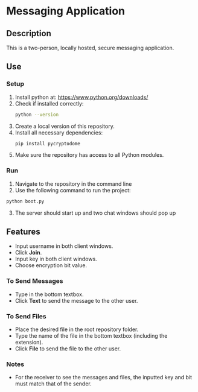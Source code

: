 # Messaging Application

## Description
This is a two-person, locally hosted, secure messaging application.

## Use

### Setup
1. Install python at: https://www.python.org/downloads/
2. Check if installed correctly:
   ```bash
   python --version
   ``` 
4. Create a local version of this repository.
5. Install all necessary dependencies:
   ```bash
   pip install pycryptodome
   ```  
6. Make sure the repository has access to all Python modules.

### Run
1. Navigate to the repository in the command line
2. Use the following command to run the project:
```bash
python boot.py
```
3. The server should start up and two chat windows should pop up

## Features
- Input username in both client windows.
- Click **Join**.
- Input key in both client windows.
- Choose encryption bit value.

### To Send Messages
- Type in the bottom textbox.
- Click **Text** to send the message to the other user.

### To Send Files
- Place the desired file in the root repository folder.
- Type the name of the file in the bottom textbox (including the extension).
- Click **File** to send the file to the other user.

### Notes
- For the receiver to see the messages and files, the inputted key and bit must match that of the sender.

